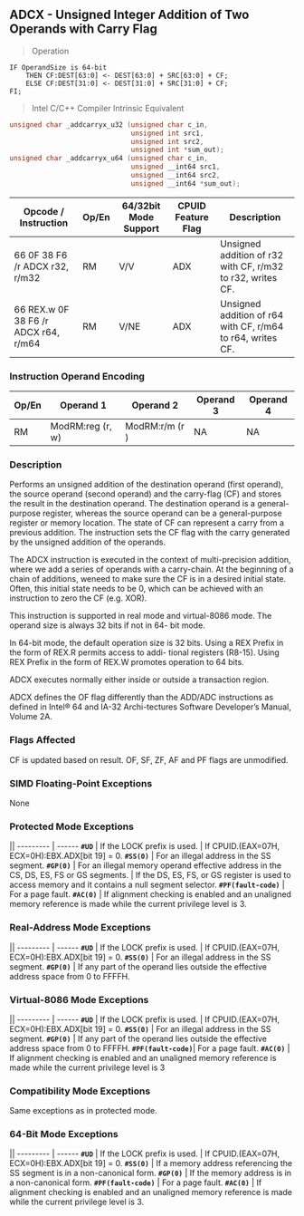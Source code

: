 ## ADCX - Unsigned Integer Addition of Two Operands with Carry Flag
> Operation 

``` slim
IF OperandSize is 64-bit
    THEN CF:DEST[63:0] <- DEST[63:0] + SRC[63:0] + CF;
    ELSE CF:DEST[31:0] <- DEST[31:0] + SRC[31:0] + CF;
FI;
```

> Intel C/C++ Compiler Intrinsic Equivalent

``` c
unsigned char _addcarryx_u32 (unsigned char c_in, 
                              unsigned int src1, 
                              unsigned int src2, 
                              unsigned int *sum_out);
unsigned char _addcarryx_u64 (unsigned char c_in, 
                              unsigned __int64 src1, 
                              unsigned __int64 src2, 
                              unsigned __int64 *sum_out);
```

Opcode / Instruction | Op/En | 64/32bit Mode Support | CPUID Feature Flag | Description
-------------------- | ----- | ----------- | --------------- | -----------
66 0F 38 F6 /r ADCX r32, r/m32 |     RM    |   V/V     |          ADX       |     Unsigned addition of r32 with CF, r/m32 to r32, writes CF.
66 REX.w 0F 38 F6 /r ADCX r64, r/m64 |    RM    |   V/NE      |       ADX   |         Unsigned addition of r64 with CF, r/m64 to r64, writes CF.

### Instruction Operand Encoding
Op/En  | Operand 1  | Operand 2  | Operand 3  | Operand 4
------ | ---------- | ---------- | ---------- | ---------
RM  | ModRM:reg (r, w) |  ModRM:r/m (r ) | NA | NA

### Description
Performs an unsigned addition of the destination operand (first operand), the source operand (second operand) 
and the carry-flag (CF) and stores the result in the destination operand. The destination operand is a general-
purpose register, whereas the source operand can be a general-purpose register or memory location. The state of 
CF can represent a carry from a previous addition. The instruction sets the CF flag with the carry generated by the 
unsigned addition of the operands. 

The ADCX instruction is executed in the context of multi-precision addition, where we add a series of operands with 
a carry-chain. At the beginning of a chain of additions, weneed to make sure the CF is in a desired initial state. 
Often, this initial state needs to be 0, which can be achieved with an instruction to zero the CF (e.g. XOR).

This instruction is supported in real mode and virtual-8086 mode. The operand size is always 32 bits if not in 64-
bit mode. 

In 64-bit mode, the default operation size is 32 bits. Using a REX Prefix in the form of REX.R permits access to addi-
tional registers (R8-15). Using REX Prefix in the form of REX.W promotes operation to 64 bits.

ADCX executes normally either inside or outside a transaction region.

<aside class="notice">
ADCX defines the OF flag differently than the ADD/ADC instructions as defined in Intel® 64 and IA-32 Archi-tectures Software Developer’s Manual, Volume 2A.
</aside>

### Flags Affected
CF is updated based on result. OF, SF, ZF, AF and PF flags are unmodified.

### SIMD Floating-Point Exceptions
None

### Protected Mode Exceptions
  ||
--------- | ------
**`#UD`** |                If the LOCK prefix is used.
 | If CPUID.(EAX=07H, ECX=0H):EBX.ADX[bit 19] = 0.
**`#SS(0)`** |                  For an illegal address in the SS segment.
**`#GP(0)`** |                 For an illegal memory operand effective address in the CS, DS, ES, FS or GS segments. 
 | If the DS, ES, FS, or GS register is used to access memory and it contains a null segment selector.
**`#PF(fault-code)`** |      For a page fault.
**`#AC(0)`** |  If alignment checking is enabled and an unaligned memory reference is made while the current privilege level is 3.

### Real-Address Mode Exceptions
  ||
--------- | ------
**`#UD`** |                      If the LOCK prefix is used.
 | If CPUID.(EAX=07H, ECX=0H):EBX.ADX[bit 19] = 0.
**`#SS(0)`** |                   For an illegal address in the SS segment.
**`#GP(0)`** |                   If any part of the operand lies outside the effective address space from 0 to FFFFH.

### Virtual-8086 Mode Exceptions
  ||
--------- | ------
**`#UD`** |                       If the LOCK prefix is used.
 | If CPUID.(EAX=07H, ECX=0H):EBX.ADX[bit 19] = 0.
**`#SS(0)`** |                   For an illegal address in the SS segment.
**`#GP(0)`** |                   If any part of the operand lies outside the effective address space from 0 to FFFFH.
**`#PF(fault-code)`**|       For a page fault.
**`#AC(0)`** |             If alignment checking is enabled and an unaligned memory reference is made while the current privilege level is 3

### Compatibility Mode Exceptions
Same exceptions as in protected mode.

### 64-Bit Mode Exceptions
  ||
--------- | ------
**`#UD`** |                       If the LOCK prefix is used.
 | If CPUID.(EAX=07H, ECX=0H):EBX.ADX[bit 19] = 0.
**`#SS(0)`** |                   If a memory address referencing the SS segment is in a non-canonical form.
**`#GP(0)`** |                   If the memory address is in a non-canonical form.
**`#PF(fault-code)`** |       For a page fault.
**`#AC(0)`** |                   If alignment checking is enabled and an unaligned memory reference is made while the current privilege level is 3.
